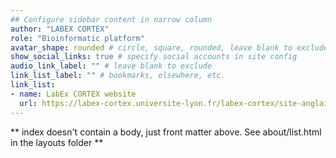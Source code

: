 ```yaml
---
## Configure sidebar content in narrow column
author: "LABEX CORTEX"
role: "Bioinformatic platform"
avatar_shape: rounded # circle, square, rounded, leave blank to exclude
show_social_links: true # specify social accounts in site config
audio_link_label: "" # leave blank to exclude
link_list_label: "" # bookmarks, elsewhere, etc.
link_list: 
- name: LabEx CORTEX website
  url: https://labex-cortex.universite-lyon.fr/labex-cortex/site-anglais/
---
```


** index doesn't contain a body, just front matter above.
See about/list.html in the layouts folder **